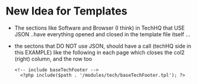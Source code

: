 # New Idea for Templates

- The sections like Software and Browser (I think) in TechHQ that USE JSON ..have everything opened and closed in the template file itself ...

- the sectons that DO NOT use JSON, should have a call (techHQ side in this EXAMPLE) like the following in each page which closes the col2 (right) column, and the row too

  ```
  <!-- include baseTechFooter -->
    <?php include($path . '/modules/tech/baseTechFooter.tpl'); ?>
  ```
